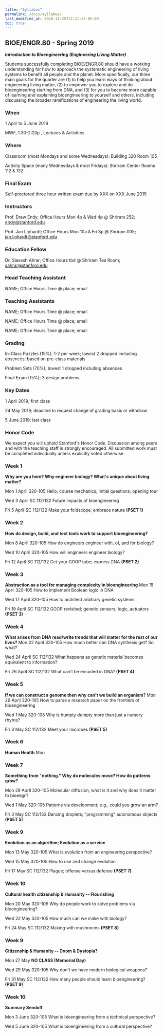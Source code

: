 ```yaml
---
title: "Syllabus"
permalink: /docs/syllabus/
last_modified_at: 2018-11-25T22:21:33-05:00
toc: true
---
```


## BIOE/ENGR.80 - Spring 2019

**_Introduction to Bioengineering (Engineering Living Matter)_**

Students successfully completing BIOE/ENGR.80 should have a working understanding for how to approach the systematic engineering of living systems to benefit all people and the planet. More specifically, our three main goals for the quarter are (1) to help you learn ways of thinking about engineering living matter, (2) to empower you to explore and do bioengineering starting from DNA, and (3) for you to become more capable of learning and explaining bioengineering to yourself and others, including discussing the broader ramifications of engineering the living world.  

### When 

1 April to 5 June 2019

MWF, 1:30-2:20p , Lectures & Activities

### Where 

Classroom (most Mondays and some Wednesdays): Building 320 Room 105

Activity Space (many Wednesdays & most Fridays): Shriram Center Rooms 112 & 132

### Final Exam

Self-proctored three hour written exam due by XXX on XXX June 2019

### Instructors

Prof. Drew Endy; Office Hours Mon 4p & Wed 4p @ Shriram 252; [endy@stanford.edu](mailto:endy@stanford.edu)

Prof. Jan Liphardt; Office Hours Mon 10a & Fri 3p @ Shriram 005; [jan.liphardt@stanford.edu](mailto:jan.liphardt@stanford.edu)

### Education Fellow

Dr. Siavash Ahrar; Office Hours tbd @ Shriram Tea Room; [sahrar@stanford.edu](mailto:sahrar@stanford.edu)

### Head Teaching Assistant

NAME; Office Hours Time @ place; email

### Teaching Assistants

NAME; Office Hours Time @ place; email

NAME; Office Hours Time @ place; email

NAME; Office Hours Time @ place; email

### Grading

In-Class Puzzles (15%); 1-2 per week; lowest 2 dropped including absences; based on pre-class materials

Problem Sets (70%); lowest 1 dropped including absences

Final Exam (15%); 3 design problems

### Key Dates

1 April 2019; first class

24 May 2019; deadline to request change of grading basis or withdraw

5 June 2019; last class

### Honor Code

We expect you will uphold Stanford's Honor Code. Discussion among peers and with the teaching staff is strongly encouraged. All submitted work must be completed individually unless explicitly noted otherwise.

### Week 1 
**Why are you here? Why engineer biology? What's unique about living matter?**
      <!-- Lead Instructor-->
      
Mon 	1 April		320-105	Hello; course mechanics; initial questions; opening tour

Wed 	3 April		SC 112/132	Future impacts of bioengineering
      <!-- lecture room for this activity?-->
      
Fri 	5 April		SC 112/132	Make your foldscope; embrace nature **(PSET 1)**
      <!-- Lead Teaching assistant-->


### Week 2		
**How do design, build, and test tools work to support bioengineering?**
     <!-- Lead Instructor-->
     <!--  Genetic engineering and basic literacy; solving problems/applications/doing things-->
    
Mon 	8 April		320-105	How do engineers engineer with, of, and for biology?

Wed 	10 April	320-105	How will engineers engineer biology?

Fri 	12 April	SC 112/132	Get your GOOP tube; express DNA **(PSET 2)**
      <!-- Lead Teaching assistant-->


### Week 3		
**Abstraction as a tool for managing complexity in bioengineering**
       <!-- Lead Instructor-->
Mon 	15 April	320-105	How to implement Boolean logic in DNA 

Wed 	17 April		320-105	How to architect arbitrary genetic systems 

Fri 	19 April		SC 112/132 GOOP revisited; genetic sensors, logic, actuators **(PSET 3)**
      <!-- Last year: genetic architecture activity -->
      <!-- Lead Teaching assistant-->


### Week 4		
**What arises from DNA read/write trends that will matter for the rest of our lives?**
       <!-- Lead Instructor-->
Mon 	22 April	320-105	How much better can DNA synthesis get? So what?

Wed 	24 April	SC 112/132	What happens as genetic material becomes equivalent to information?

Fri 	26 April	SC 112/132	What can't be encoded in DNA? **(PSET 4)**
       <!-- Lead Teaching assistant-->
       
       
### Week 5		
**If we can construct a genome then why can't we build an organism?**
      <!-- Lead Instructor-->
Mon 	29 April	320-105	How to parse a research paper on the frontiers of bioengineering

Wed 	1  May	  320-105	Why is humpty dumpty more than just a nursery rhyme?

Fri 	3  May 	  SC 112/132	Meet your microbes **(PSET 5)**
      <!-- Lead Teaching assistant-->
      
      
### Week 6
**Human Health**
Mon 	





### Week 7		
**Something from "nothing." Why do molecules move? How do patterns grow?**

Mon 	29 April	320-105	Molecular diffusion, what is it and why does it matter to bioengr.?

Wed 	1 May		320-105	Patterns via development; e.g., could you grow an arm?

Fri 	3 May		SC 112/132	Dancing droplets; "programming" autonomous objects **(PSET 5)**

### Week 9		
**Evolution as an algorithm; Evolution as a service**

Mon 	13 May		320-105	What is evolution from an engineering perspective?

Wed 	15 May		320-105	How to use and change evolution 

Fri 	17 May		SC 112/132	Plague; offense versus defense **(PSET 7)**

### Week 10		
**Cultural health citizenship & Humanity --  Flourishing**

Mon 	20 May		320-105	Why do people work to solve problems via bioengineering? 

Wed 	22 May		320-105	How much can we make with biology? 

Fri 	24 May		SC 112/132	Making with mushrooms **(PSET 8)**







### Week 9		
**Citizenship & Humanity -- Doom & Dystopia?**

Mon 	27 May 		**NO CLASS (Memorial Day)**

Wed 	29 May		320-105	Why don't we have modern biological weapons?

Fri 	31 May		SC 112/132	How many people should learn bioengineering? **(PSET 9)**

### Week 10		
**Summary Sendoff**

Mon 	3 June 		320-105	What is bioengineering from a technical perspective?

Wed 	5 June		320-105	What is bioengineering from a cultural perspective?





